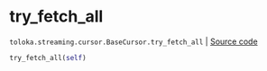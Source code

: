 # try_fetch_all
`toloka.streaming.cursor.BaseCursor.try_fetch_all` | [Source code](https://github.com/Toloka/toloka-kit/blob/v1.2.0.post1/src/streaming/cursor.py#L136)

```python
try_fetch_all(self)
```

